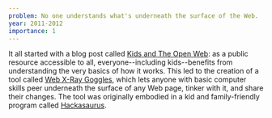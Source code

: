 ```yaml
---
problem: No one understands what's underneath the surface of the Web.
year: 2011-2012
importance: 1
---
```


It all started with a blog post called [Kids and The Open Web][]: as a 
public resource accessible to all, everyone--including kids--benefits from
understanding the very basics of how it works. This led to the creation
of a tool called [Web X-Ray Goggles][], which lets anyone with basic computer
skills peer underneath the surface of any Web page, tinker with it, 
and share their changes. The tool was originally embodied in a kid
and family-friendly program called [Hackasaurus][].

[Kids and The Open Web]: http://www.toolness.com/wp/2009/09/kids-and-the-open-web/
[Web X-Ray Goggles]: http://goggles.webmaker.org/
[Hackasaurus]: http://hackasaurus.toolness.org/
